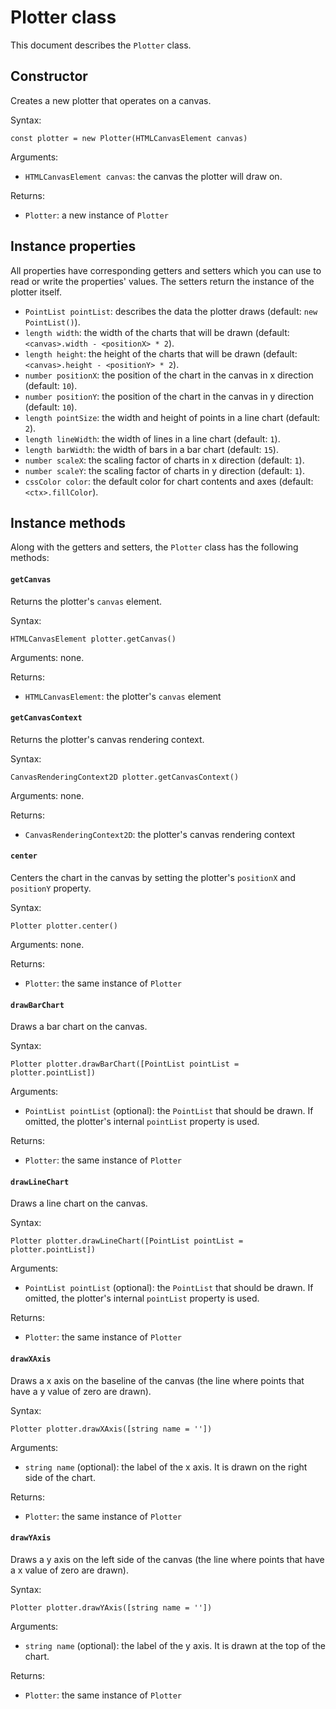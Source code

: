 # Plotter class
This document describes the `Plotter` class.

## Constructor
Creates a new plotter that operates on a canvas.

Syntax:
```
const plotter = new Plotter(HTMLCanvasElement canvas)
```

Arguments:
* `HTMLCanvasElement canvas`: the canvas the plotter will draw on.

Returns:
* `Plotter`: a new instance of `Plotter`

## Instance properties
All properties have corresponding getters and setters which you can use to read or write the properties' values. The setters return the instance of the plotter itself.

* `PointList pointList`: describes the data the plotter draws (default: `new PointList()`).
* `length width`: the width of the charts that will be drawn (default: `<canvas>.width - <positionX> * 2`).
* `length height`: the height of the charts that will be drawn (default: `<canvas>.height - <positionY> * 2`).
* `number positionX`: the position of the chart in the canvas in x direction (default: `10`).
* `number positionY`: the position of the chart in the canvas in y direction (default: `10`).
* `length pointSize`: the width and height of points in a line chart (default: `2`).
* `length lineWidth`: the width of lines in a line chart (default: `1`).
* `length barWidth`: the width of bars in a bar chart (default: `15`).
* `number scaleX`: the scaling factor of charts in x direction (default: `1`).
* `number scaleY`: the scaling factor of charts in y direction (default: `1`).
* `cssColor color`: the default color for chart contents and axes (default: `<ctx>.fillColor`).

## Instance methods
Along with the getters and setters, the `Plotter` class has the following methods:

#### `getCanvas`
Returns the plotter's `canvas` element.

Syntax:
```
HTMLCanvasElement plotter.getCanvas()
```

Arguments: none.

Returns:
* `HTMLCanvasElement`: the plotter's `canvas` element

#### `getCanvasContext`
Returns the plotter's canvas rendering context.

Syntax:
```
CanvasRenderingContext2D plotter.getCanvasContext()
```

Arguments: none.

Returns:
* `CanvasRenderingContext2D`: the plotter's canvas rendering context

#### `center`
Centers the chart in the canvas by setting the plotter's `positionX` and `positionY` property.

Syntax:
```
Plotter plotter.center()
```

Arguments: none.

Returns:
* `Plotter`: the same instance of `Plotter`

#### `drawBarChart`
Draws a bar chart on the canvas.

Syntax:
```
Plotter plotter.drawBarChart([PointList pointList = plotter.pointList])
```

Arguments:
* `PointList pointList` (optional): the `PointList` that should be drawn. If omitted, the plotter's internal `pointList` property is used.

Returns:
* `Plotter`: the same instance of `Plotter`

#### `drawLineChart`
Draws a line chart on the canvas.

Syntax:
```
Plotter plotter.drawLineChart([PointList pointList = plotter.pointList])
```

Arguments:
* `PointList pointList` (optional): the `PointList` that should be drawn. If omitted, the plotter's internal `pointList` property is used.

Returns:
* `Plotter`: the same instance of `Plotter`

#### `drawXAxis`

Draws a x axis on the baseline of the canvas (the line where points that have a y value of zero are drawn).

Syntax:
```
Plotter plotter.drawXAxis([string name = ''])
```

Arguments:
* `string name` (optional): the label of the x axis. It is drawn on the right side of the chart.

Returns:
* `Plotter`: the same instance of `Plotter`

#### `drawYAxis`

Draws a y axis on the left side of the canvas (the line where points that have a x value of zero are drawn).

Syntax:
```
Plotter plotter.drawYAxis([string name = ''])
```

Arguments:
* `string name` (optional): the label of the y axis. It is drawn at the top of the chart.

Returns:
* `Plotter`: the same instance of `Plotter`
